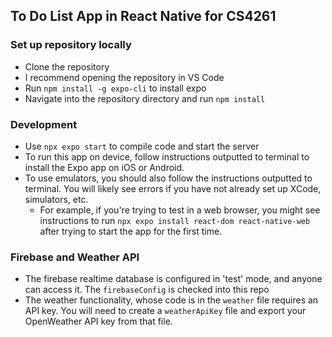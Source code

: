 ## To Do List App in React Native for CS4261

### Set up repository locally
 - Clone the repository
 - I recommend opening the repository in VS Code
 - Run `npm install -g expo-cli` to install expo
 - Navigate into the repository directory and run `npm install`

### Development
- Use `npx expo start` to compile code and start the server
- To run this app on device, follow instructions outputted to terminal to install the Expo app on iOS or Android.
- To use emulators, you should also follow the instructions outputted to terminal. You will likely see errors if you have not already set up XCode, simulators, etc.
    - For example, if you're trying to test in a web browser, you might see instructions to run `npx expo install react-dom react-native-web` after trying to start the app for the first time.

### Firebase and Weather API
- The firebase realtime database is configured in 'test' mode, and anyone can access it. The `firebaseConfig` is checked into this repo
- The weather functionality, whose code is in the `weather` file requires an API key. You will need to create a `weatherApiKey` file and export your OpenWeather API key from that file.
